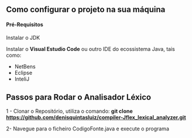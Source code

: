 ## Como configurar o projeto na sua máquina

 <h4>Pré-Requisitos</h4>
 <p>Instalar o JDK</p>
 <p>Instalar o <strong>Visual Estudio Code</strong> ou outro IDE do ecossistema Java, tais como:</p>
 <ul>
   <li>NetBens</li>
   <li>Eclipse</li>
   <li>InteliJ</li>
 </ul>

## Passos para Rodar o Analisador Léxico

1 - Clonar o Repositório, utiliza o comando: <strong> git clone https://github.com/denisquintasluiz/compiler-Jflex_lexical_analyzer.git </strong> <br>

2- Navegue para o ficheiro CodigoFonte.java e execute o programa</strong> <br>


